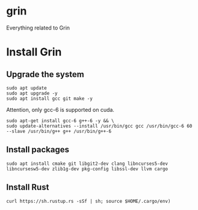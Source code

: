 # grin
Everything related to Grin

# Install Grin

## Upgrade the system
```
sudo apt update
sudo apt upgrade -y
sudo apt install gcc git make -y
```
Attention, only gcc-6 is supported on cuda. 

```
sudo apt-get install gcc-6 g++-6 -y && \
sudo update-alternatives --install /usr/bin/gcc gcc /usr/bin/gcc-6 60 --slave /usr/bin/g++ g++ /usr/bin/g++-6
```

## Install packages
```
sudo apt install cmake git libgit2-dev clang libncurses5-dev libncursesw5-dev zlib1g-dev pkg-config libssl-dev llvm cargo
```
## Install Rust 
```
curl https://sh.rustup.rs -sSf | sh; source $HOME/.cargo/env)
```
